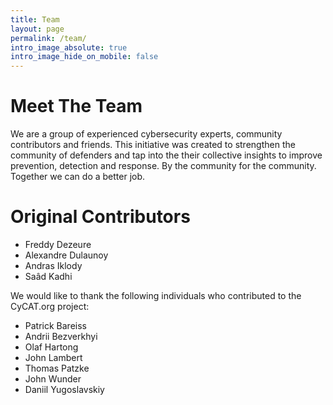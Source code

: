 ```yaml
---
title: Team
layout: page
permalink: /team/
intro_image_absolute: true
intro_image_hide_on_mobile: false
---
```


# Meet The Team

We are a group of experienced cybersecurity experts, community contributors and friends. This initiative was created to strengthen the community of defenders and tap into the their collective insights to improve prevention, detection and response. By the community for the community. Together we can do a better job.

# Original Contributors

- Freddy Dezeure
- Alexandre Dulaunoy
- Andras Iklody
- Saâd Kadhi

We would like to thank the following individuals who contributed to the CyCAT.org project:

- Patrick Bareiss
- Andrii Bezverkhyi
- Olaf Hartong
- John Lambert
- Thomas Patzke
- John Wunder
- Daniil Yugoslavskiy

